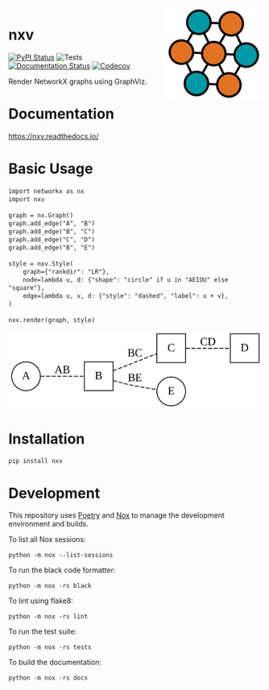 <img src="./docs/_static/logo/logo.svg" align="right">

# nxv

[![PyPI Status](https://img.shields.io/pypi/v/nxv.svg)](https://pypi.python.org/pypi/nxv)
![Tests](https://github.com/twosigma/nxv/workflows/Tests/badge.svg)
[![Documentation Status](https://readthedocs.org/projects/nxv/badge/?version=latest)](https://nxv.readthedocs.io/en/latest/?badge=latest)
[![Codecov](https://codecov.io/gh/twosigma/nxv/branch/main/graph/badge.svg)](https://codecov.io/gh/twosigma/nxv)


Render NetworkX graphs using GraphViz.

# Documentation

https://nxv.readthedocs.io/

# Basic Usage

    import networkx as nx
    import nxv
    
    graph = nx.Graph()
    graph.add_edge("A", "B")
    graph.add_edge("B", "C")
    graph.add_edge("C", "D")
    graph.add_edge("B", "E")

    style = nxv.Style(
        graph={"rankdir": "LR"},
        node=lambda u, d: {"shape": "circle" if u in "AEIOU" else "square"},
        edge=lambda u, v, d: {"style": "dashed", "label": u + v},
    )
    
    nxv.render(graph, style)

<img src="./docs/_static/example/quickstart_graph_functional_style.svg">

# Installation

    pip install nxv

# Development

This repository uses
[Poetry](https://python-poetry.org/) and
[Nox](https://nox.thea.codes/en/stable/)
to manage the development environment and builds.

To list all Nox sessions:

    python -m nox --list-sessions

To run the black code formatter:

    python -m nox -rs black

To lint using flake8:

    python -m nox -rs lint

To run the test suite:

    python -m nox -rs tests

To build the documentation:

    python -m nox -rs docs
